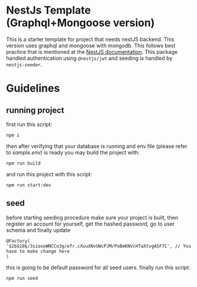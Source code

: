 # NestJs Template (Graphql+Mongoose version)

This is a starter template for project that needs nestJS backend. This version uses graphql and mongoose with mongodb. This follows best practice that is mentioned at the [NestJS documentation](https://docs.nestjs.com/graphql/quick-start). This package handled authentication using `@nestjs/jwt` and seeding is handled by `nestjs-seeder`.

# Guidelines

## running project

first run this script:

`npm i`

then after verifying that your database is running and env file (please refer to _sample.env_) is ready you may build the project with:

`npm run build`

and run this project with this script:

`npm run start:dev`

## seed

before starting seeding procedure make sure your project is built, then register an account for yourself, get the hashed password, go to user schema and finally update

    @Factory(
    '$2b$10$/3sioxoWNCCo3g/efr.cXuuXNvUWcPJM/PoBmKNVcHTaXtvgASF7C', // You have to make change here
    )

this is going to be default password for all seed users.
finally run this script:

`npm run seed`
